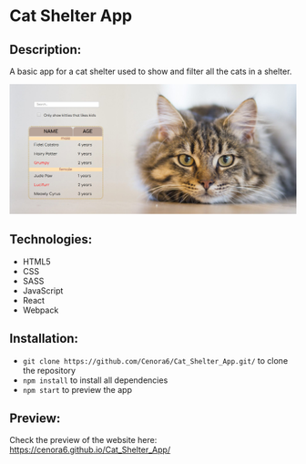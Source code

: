 # Cat Shelter App

## Description:
A basic app for a cat shelter used to show and filter all the cats in a shelter.

![](src/images/preview.png)

## Technologies:
- HTML5
- CSS
- SASS
- JavaScript
- React
- Webpack

## Installation:
-  ```git clone https://github.com/Cenora6/Cat_Shelter_App.git/``` to clone the repository
- ```npm install``` to install all dependencies
- ```npm start``` to preview the app

## Preview: 
Check the preview of the website here: https://cenora6.github.io/Cat_Shelter_App/
